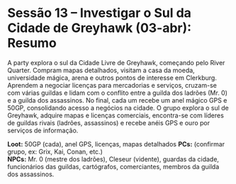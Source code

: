 # Sessão 13 – Investigar o Sul da Cidade de Greyhawk (03-abr): Resumo

A party explora o sul da Cidade Livre de Greyhawk, começando pelo River Quarter. Compram mapas detalhados, visitam a casa da moeda, universidade mágica, arena e outros pontos de interesse em Clerkburg. Aprendem a negociar licenças para mercadorias e serviços, cruzam-se com várias guildas e lidam com o conflito entre a guilda dos ladrões (Mr. 0) e a guilda dos assassinos. No final, cada um recebe um anel mágico GPS e 50GP, consolidando acesso a negócios na cidade.
O grupo explora o sul de Greyhawk, adquire mapas e licenças comerciais, encontra-se com líderes de guildas rivais (ladrões, assassinos) e recebe anéis GPS e ouro por serviços de informação.

**Loot:** 50GP (cada), anel GPS, licenças, mapas detalhados
**PCs:** (confirmar grupo, ex: Grix, Kai, Conan, etc.)  
**NPCs:** Mr. 0 (mestre dos ladrões), Cleseur (vidente), guardas da cidade, funcionários das guildas, cartógrafos, comerciantes, membros da guilda dos assassinos.